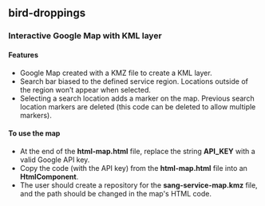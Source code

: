 ## bird-droppings
### Interactive Google Map with KML layer

#### Features
* Google Map created with a KMZ file to create a KML layer.
* Search bar biased to the defined service region. Locations outside of the region won’t appear when selected.
* Selecting a search location adds a marker on the map. Previous search location markers are deleted (this code can be deleted to allow multiple markers).

#### To use the map
* At the end of the **html-map.html** file, replace the string **API_KEY** with a valid Google API key.
* Copy the code (with the API key) from the **html-map.html** file into an **HtmlComponent**.
* The user should create a repository for the **sang-service-map.kmz** file, and the path should be changed in the map's HTML code.
